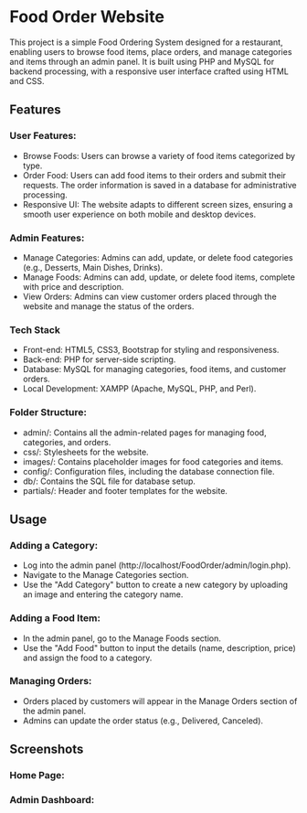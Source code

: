 # Food Order Website

This project is a simple Food Ordering System designed for a restaurant, enabling users to browse food items, place orders, and manage categories and items through an admin panel. It is built using PHP and MySQL for backend processing, with a responsive user interface crafted using HTML and CSS.

## Features

### User Features:

- Browse Foods: Users can browse a variety of food items categorized by type.
- Order Food: Users can add food items to their orders and submit their requests. The order information is saved in a database for administrative processing.
- Responsive UI: The website adapts to different screen sizes, ensuring a smooth user experience on both mobile and desktop devices.

### Admin Features:

- Manage Categories: Admins can add, update, or delete food categories (e.g., Desserts, Main Dishes, Drinks).
- Manage Foods: Admins can add, update, or delete food items, complete with price and description.
- View Orders: Admins can view customer orders placed through the website and manage the status of the orders.

### Tech Stack

- Front-end: HTML5, CSS3, Bootstrap for styling and responsiveness.
- Back-end: PHP for server-side scripting.
- Database: MySQL for managing categories, food items, and customer orders.
- Local Development: XAMPP (Apache, MySQL, PHP, and Perl).

### Folder Structure:

- admin/: Contains all the admin-related pages for managing food, categories, and orders.
- css/: Stylesheets for the website.
- images/: Contains placeholder images for food categories and items.
- config/: Configuration files, including the database connection file.
- db/: Contains the SQL file for database setup.
- partials/: Header and footer templates for the website.

## Usage

### Adding a Category:

- Log into the admin panel (http://localhost/FoodOrder/admin/login.php).
- Navigate to the Manage Categories section.
- Use the "Add Category" button to create a new category by uploading an image and entering the category name.

### Adding a Food Item:

- In the admin panel, go to the Manage Foods section.
- Use the "Add Food" button to input the details (name, description, price) and assign the food to a category.

### Managing Orders:

- Orders placed by customers will appear in the Manage Orders section of the admin panel.
- Admins can update the order status (e.g., Delivered, Canceled).

## Screenshots

### Home Page:

### Admin Dashboard:
